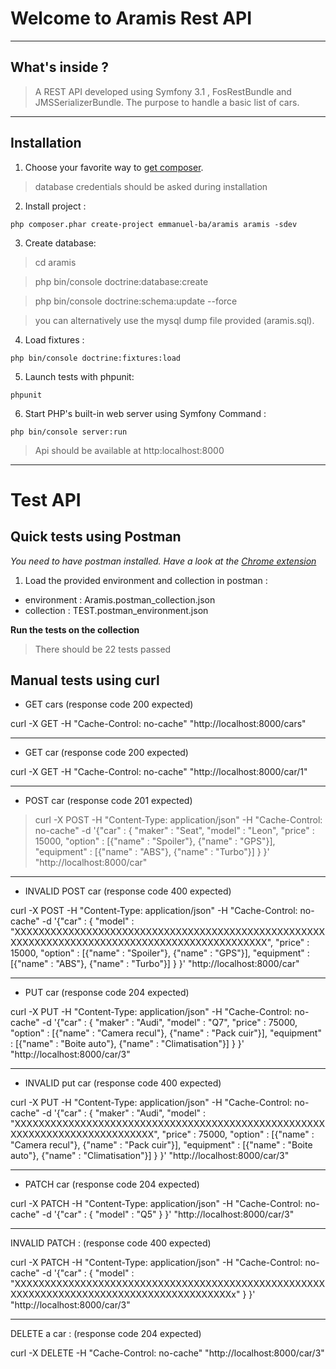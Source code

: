 # Welcome to Aramis Rest API

----
## What's inside ?


> A REST API developed using Symfony 3.1 , FosRestBundle and JMSSerializerBundle.
The purpose to handle a basic list of cars.

----
## Installation

1. Choose your favorite way to [get composer](https://getcomposer.org/download/).

> database credentials should be asked during installation

2. Install project : 

`php composer.phar create-project emmanuel-ba/aramis aramis -sdev`


3. Create database:

 > cd aramis

 > php bin/console doctrine:database:create

 > php bin/console doctrine:schema:update --force


> you can alternatively use the mysql dump file provided (aramis.sql).


4. Load fixtures :

`php bin/console doctrine:fixtures:load`

5. Launch tests with phpunit: 

`phpunit`

6. Start PHP's built-in web server using Symfony Command :

`php bin/console server:run`

> Api should be available at http:localhost:8000

----
# Test API

## Quick tests using Postman

*You need to have postman installed. Have a look at the [Chrome extension](https://chrome.google.com/webstore/detail/postman/fhbjgbiflinjbdggehcddcbncdddomop)*

1. Load the provided environment and collection in postman :
 - environment : Aramis.postman_collection.json
 - collection : TEST.postman_environment.json

**Run the tests on the collection**

> There should be 22 tests passed  


## Manual tests using curl


- GET cars (response code 200 expected)

>
 curl -X GET -H "Cache-Control: no-cache" "http://localhost:8000/cars"

--- 
 - GET car (response code 200 expected)

>
 curl -X GET -H "Cache-Control: no-cache" "http://localhost:8000/car/1"
 
--- 
 - POST car (response code 201 expected)

> curl -X POST -H "Content-Type: application/json" -H "Cache-Control: no-cache" -d '{"car" : 
  {
      "maker" : "Seat",
      "model" : "Leon",
      "price" : 15000,
      "option" : [{"name" : "Spoiler"}, {"name" : "GPS"}],
      "equipment" : [{"name" : "ABS"}, {"name" : "Turbo"}]
  }
}' "http://localhost:8000/car"

--- 
- INVALID POST car (response code 400 expected)

>
 curl -X POST -H "Content-Type: application/json" -H "Cache-Control: no-cache" -d '{"car" : 
  {
      "model" : "XXXXXXXXXXXXXXXXXXXXXXXXXXXXXXXXXXXXXXXXXXXXXXXXXXXXXXXXXXXXXXXXXXXXXXXXXXXXXXXXXXXXXXXXXXXXXXX",
      "price" : 15000,
      "option" : [{"name" : "Spoiler"}, {"name" : "GPS"}],
      "equipment" : [{"name" : "ABS"}, {"name" : "Turbo"}]
  }
}' "http://localhost:8000/car"

--- 
 - PUT car (response code 204 expected)

>
curl -X PUT -H "Content-Type: application/json" -H "Cache-Control: no-cache" -d '{"car" : 
  {
      "maker" : "Audi",
      "model" : "Q7",
      "price" : 75000,
      "option" : [{"name" : "Camera recul"}, {"name" : "Pack cuir"}],
      "equipment" : [{"name" : "Boite auto"}, {"name" : "Climatisation"}]
  }
}' "http://localhost:8000/car/3"

--- 
- INVALID put car (response code 400 expected) 

>
curl -X PUT -H "Content-Type: application/json" -H "Cache-Control: no-cache" -d '{"car" : 
  {
      "maker" : "Audi",
      "model" : "XXXXXXXXXXXXXXXXXXXXXXXXXXXXXXXXXXXXXXXXXXXXXXXXXXXXXXXXXXXXXXXXXXXXXXXXXXXX",
      "price" : 75000,
      "option" : [{"name" : "Camera recul"}, {"name" : "Pack cuir"}],
      "equipment" : [{"name" : "Boite auto"}, {"name" : "Climatisation"}]
  }
}' "http://localhost:8000/car/3"

---
- PATCH car (response code 204 expected) 

>
curl -X PATCH -H "Content-Type: application/json" -H "Cache-Control: no-cache" -d '{"car" : 
  {
      "model" : "Q5"
  }
}' "http://localhost:8000/car/3"


---
INVALID PATCH : (response code 400 expected) 

>
curl -X PATCH -H "Content-Type: application/json" -H "Cache-Control: no-cache" -d '{"car" : 
  {
      "model" : "XXXXXXXXXXXXXXXXXXXXXXXXXXXXXXXXXXXXXXXXXXXXXXXXXXXXXXXXXXXXXXXXXXXXXXXXXXXXXXXXXXXXXXXXXx"
  }
}' "http://localhost:8000/car/3"
 
---
DELETE a car : (response code 204 expected) 

> 
curl -X DELETE -H "Cache-Control: no-cache" "http://localhost:8000/car/3"